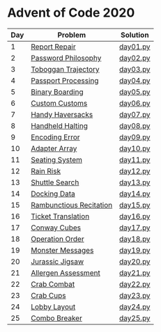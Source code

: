 # Advent of Code 2020

| Day | Problem | Solution |
| --- | ------- | -------- | 
| 1   | [Report Repair](https://adventofcode.com/2020/day/1) | [day01.py](src/day01.py) |
| 2   | [Password Philosophy](https://adventofcode.com/2020/day/2) | [day02.py](src/day02.py) |
| 3   | [Toboggan Trajectory](https://adventofcode.com/2020/day/3) | [day03.py](src/day03.py) |
| 4   | [Passport Processing](https://adventofcode.com/2020/day/4) | [day04.py](src/day04.py) |
| 5   | [Binary Boarding](https://adventofcode.com/2020/day/5) | [day05.py](src/day05.py) |
| 6   | [Custom Customs](https://adventofcode.com/2020/day/6) | [day06.py](src/day06.py) |
| 7   | [Handy Haversacks](https://adventofcode.com/2020/day/7) | [day07.py](src/day07.py) |
| 8   | [Handheld Halting](https://adventofcode.com/2020/day/8) | [day08.py](src/day08.py) |
| 9   | [Encoding Error](https://adventofcode.com/2020/day/9) | [day09.py](src/day09.py) |
| 10  | [Adapter Array](https://adventofcode.com/2020/day/10) | [day10.py](src/day10.py) |
| 11  | [Seating System](https://adventofcode.com/2020/day/11) | [day11.py](src/day11.py) |
| 12  | [Rain Risk](https://adventofcode.com/2020/day/12) | [day12.py](src/day12.py) |
| 13  | [Shuttle Search](https://adventofcode.com/2020/day/13) | [day13.py](src/day13.py) |
| 14  | [Docking Data](https://adventofcode.com/2020/day/14) | [day14.py](src/day14.py) |
| 15  | [Rambunctious Recitation](https://adventofcode.com/2020/day/15) | [day15.py](src/day15.py) |
| 16  | [Ticket Translation](https://adventofcode.com/2020/day/16) | [day16.py](src/day16.py) |
| 17  | [Conway Cubes](https://adventofcode.com/2020/day/17) | [day17.py](src/day17.py) |
| 18  | [Operation Order](https://adventofcode.com/2020/day/18) | [day18.py](src/day18.py) |
| 19  | [Monster Messages](https://adventofcode.com/2020/day/19) | [day19.py](src/day19.py) |
| 20  | [Jurassic Jigsaw](https://adventofcode.com/2020/day/20) | [day20.py](src/day20.py) |
| 21  | [Allergen Assessment](https://adventofcode.com/2020/day/21) | [day21.py](src/day21.py) |
| 22  | [Crab Combat](https://adventofcode.com/2020/day/22) | [day22.py](src/day22.py) |
| 23  | [Crab Cups](https://adventofcode.com/2020/day/23) | [day23.py](src/day23.py) |
| 24  | [Lobby Layout](https://adventofcode.com/2020/day/24) | [day24.py](src/day24.py) |
| 25  | [Combo Breaker](https://adventofcode.com/2020/day/25) | [day25.py](src/day25.py) |
